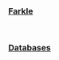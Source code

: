 

### [Farkle](https://github.com/CaleGriggs/CaleGriggs.github.io/tree/gh-pages/Farkle)

```


```

### [Databases](https://github.com/CaleGriggs/CaleGriggs.github.io/tree/gh-pages/Database)
